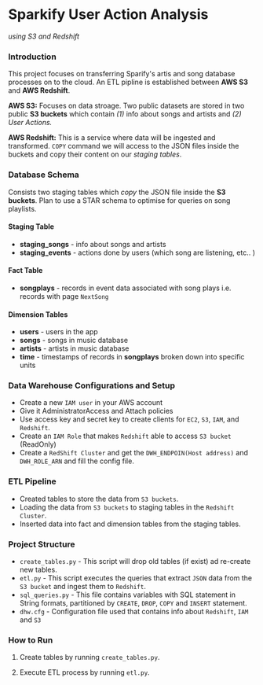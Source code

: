 # Sparkify User Action Analysis 
*using S3 and Redshift*

### Introduction

This project focuses on transferring Sparify's artis and song database processes on to the cloud. An ETL pipline  is established between **AWS S3** and **AWS Redshift**.  

**AWS S3:** Focuses on data stroage. Two public datasets are stored in two public **S3 buckets** which contain *(1)* info about songs and artists and *(2) User Actions.*

**AWS Redshift:** This is a service where data will be ingested and transformed. `COPY` command we will access to the JSON files inside the buckets and copy their content on our *staging tables*.

### Database Schema
Consists two staging tables which *copy* the JSON file inside the  **S3 buckets**. Plan to use a STAR schema to optimise for queries on song playlists. 

#### Staging Table 
- **staging_songs** - info about songs and artists
- **staging_events** - actions done by users (which song are listening, etc.. )

#### Fact Table 
- **songplays** - records in event data associated with song plays i.e. records with page `NextSong`

#### Dimension Tables
- **users** - users in the app
- **songs** - songs in music database
- **artists** - artists in music database
- **time** - timestamps of records in **songplays** broken down into specific units


### Data Warehouse Configurations and Setup
* Create a new `IAM user` in your AWS account
* Give it AdministratorAccess and Attach policies
* Use access key and secret key to create clients for `EC2`, `S3`, `IAM`, and `Redshift`.
* Create an `IAM Role` that makes `Redshift` able to access `S3 bucket` (ReadOnly)
* Create a `RedShift Cluster` and get the `DWH_ENDPOIN(Host address)` and `DWH_ROLE_ARN` and fill the config file.

### ETL Pipeline
- Created tables to store the data from `S3 buckets`.
- Loading the data from `S3 buckets` to staging tables in the `Redshift Cluster`.
- Inserted data into fact and dimension tables from the staging tables.

### Project Structure

- `create_tables.py` - This script will drop old tables (if exist) ad re-create new tables.
- `etl.py` - This script executes the queries that extract `JSON` data from the `S3 bucket` and ingest them to `Redshift`.
- `sql_queries.py` - This file contains variables with SQL statement in String formats, partitioned by `CREATE`, `DROP`, `COPY` and `INSERT` statement.
- `dhw.cfg` - Configuration file used that contains info about `Redshift`, `IAM` and `S3`

### How to Run

1. Create tables by running `create_tables.py`.

2. Execute ETL process by running `etl.py`.
